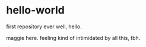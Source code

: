 # hello-world
first repository ever
well, hello.

maggie here. feeling kind of intimidated by all this, tbh.
